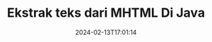 ---
############################# Static ############################
layout: "auto-gen-parser"
date: 2024-02-13T17:01:14
draft: false
otherformats: odp ods odt one otp ott pdf pps ppsx ppt pptx rtf tex vdx vsdm vsdx

############################# Head ############################
head_title: "Ekstrak Teks dari MHTML di Java"
head_description: "Ekstrak teks dengan cepat dari file dokumen di Java."

############################# Header ############################
title: "Ekstrak teks dari MHTML Di Java"
description: "Ekstrak teks dari MHTML dengan beberapa baris kode Java."
bg_image: "https://cms.admin.containerize.com/templates/aspose/App_Themes/V3/images/bg/header1.png"
bg_overlay: false
button:
    enable: true
    icon: "fas fa-arrow-down"
    label: "Unduh Uji Coba Gratis"
    link: "https://downloads.groupdocs.com/parser/java"

############################# SubMenu ############################
submenu:
    enable: true

    left:
        img_alt: "GroupDocs.Parser for Java"
        image: "https://cms.admin.containerize.com/templates/groupdocs/images/product-logos/90x90-noborder/groupdocs-parser-java.png"
        product: "GroupDocs.Parser"
        platform: "Java"

    middle:
        button:

            # button loop
            - link: "https://apireference.groupdocs.com/parser/java"
              text: "Referensi API"

            # button loop
            - link: "https://github.com/groupdocs-parser"
              text: "Contoh Kode"

            # button loop
            - link: "https://products.groupdocs.app/parser/family"
              text: "Demo Langsung"

            # button loop
            - link: "https://purchase.groupdocs.com/pricing/parser/java"
              text: "Harga"

    right:
        link_download: "https://downloads.groupdocs.com/parser"
        link_learn: "https://docs.groupdocs.com/parser/java"
        link_buy: "https://purchase.groupdocs.com"

############################# About ############################
about:
    enable: true
    title: "Bagaimana cara mengekstrak teks dari MHTML file Java API?"
    content: |
        [GroupDocs.Parser for Java](/id/parser/java/) adalah API ekstraktor teks, gambar, dan metadata, yang mendukung lebih dari 50 jenis dokumen populer untuk membantu membangun aplikasi bisnis dengan fitur penguraian teks mentah, terstruktur & diformat. Ini juga mendukung penguraian dokumen menggunakan templat yang telah ditentukan sebelumnya dan memungkinkan penggalian data kompleks dari faktur dan dokumen tipikal lainnya dengan kecepatan dan akurasi. GroupDocs.Parser for Java memungkinkan Anda mengekstrak teks dan metadata dari file yang dilindungi kata sandi dari semua format populer termasuk Word memproses dokumen, Excel spreadsheet, PowerPoint presentasi, OneNote, PDF file, dan ZIP arsip.
        
        GroupDocs.Parser API adalah pilihan yang tepat untuk solusi korporat yang membutuhkan fitur ekstraksi teks file. API ini didukung dengan baik di semua sistem operasi dan platform utama termasuk Java runtime: J2SE 6.0 and above.

############################# Steps ############################
steps:
    enable: true
    title_left: "Ekstrak teks dari MHTML di Java"
    content_left: |
        [GroupDocs.Parser for Java](/id/parser/java/) memudahkan pengembang Java untuk mengekstrak teks dari file MHTML dengan menerapkan beberapa langkah mudah.
        
        * Membuat instance objek [Parser](https://reference.groupdocs.com/java/parser/com.groupdocs.parser/Parser) untuk dokumen awal;
        * Panggil metode [getText](https://reference.groupdocs.com/parser/java/com.groupdocs.parser/parser/#getText--) dan dapatkan [TextReader](https://reference.groupdocs.com/java/parser/com.groupdocs.parser.data/TextReader) objek;
        * Periksa apakah pembaca tidak *null* (ekstraksi teks didukung untuk dokumen);
        * Membaca teks dari pembaca.

    title_right: "Pelajari lebih lanjut tentang ekstraksi teks"
    content_right: |
        * <a href="https://docs.groupdocs.com/parser/java/extract-text-in-accurate-mode/">Cara mengekstrak teks dalam mode Akurat</a>
        * <a href="https://docs.groupdocs.com/parser/java/extract-text-in-raw-mode/">Cara mengekstrak teks dalam mode Raw</a>
 
    code: |
     {{% parser/additional-styles %}}
     {{< parser/code-parser title="Cara mengekstrak teks dari file MHTML menggunakan kode contoh Java">}}

        ```java    
        // Ekstrak teks dari file MHTML menggunakan GroupDocs.Parser API
        // Buat instance kelas Parser
        try (Parser parser = new Parser(filePath)) {
            // Ekstrak teks ke pembaca
            try (TextReader reader = parser.getText()) {
                // Cetak teks dari dokumen
                // Jika ekstraksi teks tidak didukung, pembaca adalah null
                System.out.println(reader == null ? "Ekstraksi teks tidak didukung" : reader.readToEnd());
            }
        }
        ```
     {{< /parser/code-parser >}}

############################# More ############################
more:
    enable: true
    title_left: "Persyaratan sistem"
    content_left: |
        GroupDocs.Parser for Java API didukung di semua platform dan sistem operasi utama. Sebelum menjalankan kode di bawah ini, harap pastikan bahwa Anda telah menginstal prasyarat berikut di sistem Anda.
        
        * Sistem Operasi: Microsoft Windows, Linux, MacOS
        * Lingkungan Pengembangan: NetBeans, Intellij IDEA, Eclipse, etc.
        * Kerangka kerja
        * Unduh versi terbaru GroupDocs.Parser for Java dari [Maven](https://repository.groupdocs.com/webapp/#/artifacts/browse/tree/General/repo/com/groupdocs/groupdocs-parser)

    title_right: "Mengapa Menggunakan GroupDocs.Parser for Java"
    content_right: |
        * Dukungan ekstraksi teks biasa dari dokumen yang didukung    
        * Penguraian dokumen melalui templat yang ditentukan pengguna    
        * Sepenuhnya mendukung ekstraksi teks terstruktur    
        * Pencarian teks melalui kata kunci serta ekspresi reguler    
        * Ekstrak teks yang diformat, metadata, gambar, wadah, dan lampiran    
        * Ekstrak daftar isi untuk beberapa format dokumen yang didukung    
        * Mengurai data formulir dari PDF dokumen    
        * Ekstrak hyperlink dari dokumen   

############################# Demos ############################
demos:
    enable: true
    title: "Demo Langsung - Ekstrak teks dari MHTML Online"
    content: |
       Ekstrak teks dari file MHTML sekarang juga dengan mengunjungi situs web [GroupDocs.Parser Demo Langsung](https://products.groupdocs.app/parser/text/mhtml).
       Demo langsung memiliki manfaat berikut.
        
############################# About Formats ############################
about_formats:
    enable: true

############################# More Formats ############################
more_formats:
    enable: true
    title: "Ekstrak Teks Dari Format Dokumen Lain"
    content: |
        Java mengurai dokumen & API ekstraksi teks untuk format file dan gambar. Ekstrak data untuk beberapa format file populer seperti yang dinyatakan di bawah ini.

############################# Back to top ###############################
back_to_top:
    enable: true
---